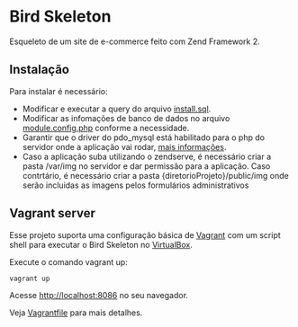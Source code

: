 # Bird Skeleton #
Esqueleto de um site de e-commerce feito com Zend Framework 2.

## Instalação ##
Para instalar é necessário:
- Modificar e executar a query do arquivo [install.sql](data/mysql/install.sql).
- Modificar as infomações de banco de dados no arquivo [module.config.php](module/Application/config/module.config.php) conforme a necessidade.
- Garantir que o driver do pdo_mysql está habilitado para o php do servidor onde a aplicação vai rodar, [mais informações](http://php.net/manual/pt_BR/ref.pdo-mysql.php).
- Caso a aplicação suba utilizando o zendserve, é necessário criar a pasta /var/img no servidor e dar permissão para a aplicação. Caso contrtário, é necessário criar a pasta {diretorioProjeto}/public/img onde serão incluidas as imagens pelos formulários administrativos

## Vagrant server ##
Esse projeto suporta uma configuração básica de [Vagrant](http://docs.vagrantup.com/v2/getting-started/index.html) com um script shell para executar o Bird Skeleton no [VirtualBox](https://www.virtualbox.org/wiki/Downloads).

Execute o comando vagrant up:
```
vagrant up
```

Acesse [http://localhost:8086](http://localhost:8086) no seu navegador.

Veja [Vagrantfile](https://github.com/zendframework/ZendSkeletonApplication/blob/master/Vagrantfile) para mais detalhes.
